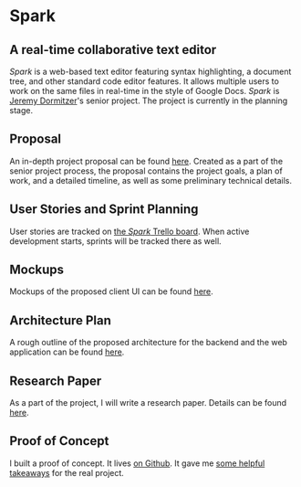 # Spark
## A real-time collaborative text editor

*Spark* is a web-based text editor featuring syntax highlighting, a document tree, and other standard code editor features. It allows multiple users to work on the same files in real-time in the style of Google Docs. *Spark* is [Jeremy Dormitzer](http://jeremydormitzer.com)'s senior project. The project is currently in the planning stage.

## Proposal
An in-depth project proposal can be found [here](https://jdormit.github.io/senior-project-proposal). Created as a part of the senior project process, the proposal contains the project goals, a plan of work, and a detailed timeline, as well as some preliminary technical details.

## User Stories and Sprint Planning
User stories are tracked on [the *Spark* Trello board](https://trello.com/b/pREfdFQ7/spark). When active development starts, sprints will be tracked there as well.

## Mockups
Mockups of the proposed client UI can be found [here](mockups).

## Architecture Plan
A rough outline of the proposed architecture for the backend and the web application can be found [here](architecture).

## Research Paper
As a part of the project, I will write a research paper. Details can be found [here](paper).

## Proof of Concept
I built a proof of concept. It lives [on Github](https://github.com/jdormit/spark-proof-of-concept). It gave me [some helpful takeaways](proof-of-concept-thoughts) for the real project.
